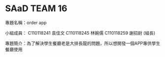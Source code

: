 # SAaD TEAM 16

專題名稱：order app

小組成員：
C110118241 袁佳文
C110118245 林婉儒
C110118259 謝招尉 (組長)

專題簡介：為了解決學生餐廳老是大排長龍的問題，所以想開發一個APP專供學生餐廳使用

